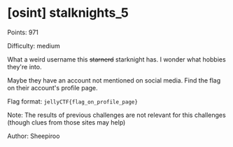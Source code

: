 # [osint] stalknights_5

Points: 971

Difficulty: medium

What a weird username this ~~starnerd~~ starknight has. I wonder what hobbies they're into.

Maybe they have an account not mentioned on social media. Find the flag on their account's profile page.

Flag format: `jellyCTF{flag_on_profile_page}`

Note: The results of previous challenges are not relevant for this challenges (though clues from those sites may help)

Author: Sheepiroo

##

